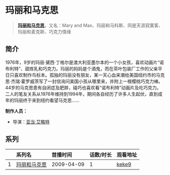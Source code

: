 # 玛丽和马克思


> <u>**[玛丽和马克思](http://bgm.tv/subject/41189)**</u>，又名：Mary and Max、玛丽和马科斯、同是天涯寂寞客、玛丽和麦克斯、巧克力情缘

## 简介


1976年，9岁的玛丽·黛西·丁格尔是澳大利亚墨尔本的一个小女孩，喜欢动画片“诺布利特”、甜炼乳和巧克力。玛丽的妈妈是个酒鬼，而在茶叶包装厂工作的父亲平日只喜欢制作鸟标本。孤独的玛丽没有朋友，某一天心血来潮给美国纽约市的马克思·杰瑞·霍罗威茨写了一封信询问美国小孩从哪里来，并附上一根樱桃巧克力棒。44岁的马克思患有自闭症及肥胖，碰巧也喜欢看“诺布利特”动画片及吃巧克力。二人的笔友关系从1976年维持到1994年，期间各自经历了许多人生起伏，直到成年的玛丽终于来到纽约看望马克思……

**制作人员：**
- 导演：[亚当·艾略特](http://bgm.tv/person/26153)



## 系列

|     | 系列名    | 首播时间       | 话数/时长 | 观看地址                                                  |
| :-- | :----- | :--------- | :---- | :---------------------------------------------------- |
| 1   |[玛丽和马克思](https://bgm.tv/subject/41189)| 2009-04-09 | 1     | [keke9](https://www.keke9.app/play/2763-4-11784.html) |




